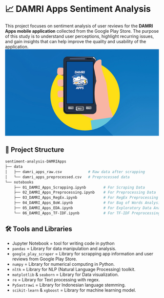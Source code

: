 # 📈 DAMRI Apps Sentiment Analysis
This project focuses on sentiment analysis of user reviews for the **DAMRI Apps mobile application** collected from the Google Play Store. The purpose of this study is to understand user perceptions, highlight recurring issues, and gain insights that can help improve the quality and usability of the application.
<br><img src="images/damri.jpg" width="1280"><br>
## 📂 Project Structure
```bash
sentiment-analysis-DAMRIApps
├── data
│   ├── damri_apps_raw.csv            # Raw data after scrapping
│   └── damri_apps_preprocessed.csv   # Preprocessed data
└── notebooks
    ├── 01_DAMRI_Apps_Scrapping.ipynb        # For Scraping Data
    ├── 02_DAMRI_Apps_Preprocessing.ipynb    # For Preprocessing Data
    ├── 03_DAMRI_Apps_RegEx.ipynb            # For RegEx Preprocessing and Analysis
    ├── 04_DAMRI_Apps_BoW.ipynb              # For Bag of Words Analysis
    ├── 05_DAMRI_Apps_EDA.ipynb              # For Exploratory Data Analysis for preprocessed data
    └── 06_DAMRI_Apps_TF-IDF.ipynb           # For TF-IDF Preprocessing and Classification
```
## 🛠️ Tools and Libraries
- Jupyter Notebook = tool for writing code in python
- ```pandas``` = Library for data manipulation and analysis.
- ```google_play_scraper``` = Library for scrapping app information and user reviews from Google Play Store.
- ```numpy``` = Library for numerical computing in Python.
- ```nltk``` = Library for NLP (Natural Language Processing) toolkit.
- ```matplotlib``` & ```seaborn``` = Library for Data visualization.
- ```re``` = Library for Text processing with regex.
- ```PySastrawi``` = Library for Indonesian language stemming.
- ```scikit-learn``` & ```xgboost``` = Library for machine learning model.
